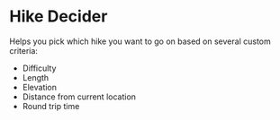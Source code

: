 # Hike Decider

Helps you pick which hike you want to go on based on several custom criteria:

* Difficulty
* Length
* Elevation
* Distance from current location
* Round trip time
